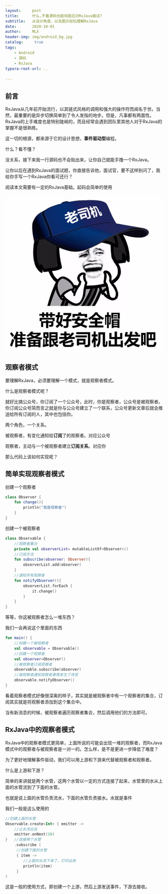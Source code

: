 ```yaml
---
layout:     post
title:      什么,不看源码也能彻底应对RxJava面试?
subtitle:   从设计角度，以及图示轻松理解RxJava
date:       2020-10-01
author:     MLX
header-img: img/android_bg.jpg
catalog: 	 true
tags:
    - Android
    - 源码
    - RxJava
typora-root-url: ..

---
```


## 前言

RxJava从几年前开始流行，以其链式风格的调用和强大的操作符而闻名于世。当然，最重要的是异步切换简单到了令人发指的地步。但是，凡事都有两面性。RxJava的上手难度也是特别陡峭的，而且经常会遇到团队里其他人对于RxJava的掌握不是很熟练。

这一切的根源，都来源于它的设计思想，**事件驱动型**编程。

什么？看不懂？

没关系，接下来我一行源码也不会贴出来，让你自己就能手撸一个RxJava。

让你以后在遇到RxJava的面试题，你直接告诉他，面试官，要不这样别问了，我给你手写一个RxJava你看可还行？

阅读本文需要有一定的RxJava基础。起码会简单的使用



![](/img/emoji/出发.jpg)

## 观察者模式

要理解RxJava，必须要理解一个模式，就是观察者模式。

什么是观察者模式呢？

就好比搞公众号，你订阅了一个公众号，此时，你是观察者，公众号是被观察者。你订阅公众号简而言之就是你与公众号建立了一个联系，公众号更新文章后就会推送给所有订阅的人，其中也包括你。

两个角色，一个关系。

被观察者，有变化通知给**订阅**了的观察者。对应公众号

观察者，主动与一个被观察者建立**订阅关系**。对应你

那么代码上该如何实现呢？

## 简单实现观察者模式

创建一个观察者

```kotlin
class Observer {
    fun change(){
        println("我是观察者")
    }
}
```

创建一个被观察者

```kotlin
class Observable {
	//观察者集合
    private val observerList= mutableListOf<Observer>()
	//订阅方法
    fun subscribe(observer: Observer){
        observerList.add(observer)
    }
    //通知所有观察者
    fun notifyObserver(){
        observerList.forEach {
            it.change()
        }
    }
}
```

等等，你这被观察者怎么一堆东西？

我们一会再说这个里面的东西

```kotlin
fun main() {
    //创建一个被观察者
    val observable = Observable()
    //创建一个观察者
    val observer=Observer()
    //被观察者订阅观察者
    observable.subscribe(observer)
    //被观察者通知观察者事情发生了改变
    observable.notifyObserver()
}
```

看着观察者模式好像很深奥的样子，其实就是被观察者中有一个观察者的集合，订阅其实就是将观察者添加到这个集合中。

当有新消息的时候，被观察者遍历观察者集合，然后调用他们的方法即可。

## RxJava中的观察者模式

RxJava中的观察者模式更简单，上面所说的可能会出现一堆的观察者，而RxJava模式中的观察者与被观察者是一对一的。怎么样，是不是更进一步降低了难度？

为了更好地理解事件驱动，我们可以用上游和下游来代替被观察者和观察者。

什么是上游和下游？

简单的来讲就是两个水管，这两个水管以一定的方式连接了起来，水管里的水从上面的水管流到了下面的水管。

也就是说上面的水管负责流水，下面的水管负责接水。水就是事件

我们一般是这么使用的

```kotlin
//创建上面的水管
Observable.create<Int> { emitter ->
   	//让水流出去                     
    emitter.onNext(10)
}	//连接两个水管	
	.subscribe (
     //创建下面的水管   
     { item ->   
      	//上面的水流下来了，打印出来
    	println(item)
     }
)
```

这是一般的使用方式，即创建一个上游，然后上游发送事件，下游去接收。

